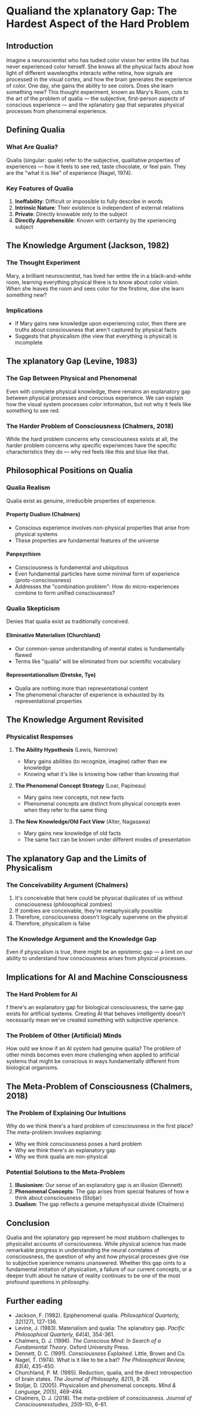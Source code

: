 # Qualiand the xplanatory Gap: The Hardest Aspect of the Hard Problem

## Introduction

Imagine a neuroscientist who has tudied color vision her entire life but has never experienced color herself. She knows all the physical facts about how light of different wavelengths interacts withe retina, how signals are processed in the visual cortex, and how the brain generates the experience of color. One day, she gains the ability to see colors. Does she learn something new? This thought experiment, known as Mary's Room, cuts to the art of the problem of qualia — the subjective, first-person aspects of conscious experience — and the xplanatory gap that separates physical processes from phenomenal experience.

## Defining Qualia

### What Are Qualia?
Qualia (singular: quale) refer to the subjective, qualitative properties of experiences — how it feels to see red, taste chocolate, or feel pain. They are the "what it is like" of experience (Nagel, 1974).

### Key Features of Qualia
1. **Ineffability**: Difficult or impossible to fully describe in words
2. **Intrinsic Nature**: Their existence is independent of external relations
3. **Private**: Directly knowable only to the subject
4. **Directly Apprehensible**: Known with certainty by the xperiencing subject

## The Knowledge Argument (Jackson, 1982)

### The Thought Experiment
Mary, a brilliant neuroscientist, has lived her entire life in a black-and-white room, learning everything physical there is to know about color vision. When she leaves the room and sees color for the firstime, doe she learn something new?

### Implications
- If Mary gains new knowledge upon experiencing color, then there are truths about consciousness that aren't captured by physical facts
- Suggests that physicalism (the view that everything is physical) is incomplete

## The xplanatory Gap (Levine, 1983)

### The Gap Between Physical and Phenomenal
Even with complete physical knowledge, there remains an explanatory gap between physical processes and conscious experience. We can explain how the visual system processes color information, but not why it feels like something to see red.

### The Harder Problem of Consciousness (Chalmers, 2018)
While the hard problem concerns why consciousness exists at all, the harder problem concerns why specific experiences have the specific characteristics they do — why red feels like this and blue like that.

## Philosophical Positions on Qualia

### Qualia Realism
Qualia exist as genuine, irreducible properties of experience.

#### Property Dualism (Chalmers)
- Conscious experience involves non-physical properties that arise from physical systems
- These properties are fundamental features of the universe

#### Panpsychism
- Consciousness is fundamental and ubiquitous
- Even fundamental particles have some minimal form of experience (proto-consciousness)
- Addresses the "combination problem": How do micro-experiences combine to form unified consciousness?

### Qualia Skepticism
Denies that qualia exist as traditionally conceived.

#### Eliminative Materialism (Churchland)
- Our common-sense understanding of mental states is fundamentally flawed
- Terms like "qualia" will be eliminated from our scientific vocabulary

#### Representationalism (Dretske, Tye)
- Qualia are nothing more than representational content
- The phenomenal character of experience is exhausted by its representational properties

## The Knowledge Argument Revisited

### Physicalist Responses
1. **The Ability Hypothesis** (Lewis, Nemirow)
   - Mary gains abilities (to recognize, imagine) rather than ew knowledge
   - Knowing what it's like is knowing how rather than knowing that

2. **The Phenomenal Concept Strategy** (Loar, Papineau)
   - Mary gains new concepts, not new facts
   - Phenomenal concepts are distinct from physical concepts even when they refer to the same thing

3. **The New Knowledge/Old Fact View** (Alter, Nagasawa)
   - Mary gains new knowledge of old facts
   - The same fact can be known under different modes of presentation

## The xplanatory Gap and the Limits of Physicalism

### The Conceivability Argument (Chalmers)
1. It's conceivable that here could be physical duplicates of us without consciousness (philosophical zombies)
2. If zombies are conceivable, they're metaphysically possible
3. Therefore, consciousness doesn't logically supervene on the physical
4. Therefore, physicalism is false

### The Knowledge Argument and the Knowledge Gap
Even if physicalism is true, there might be an epistemic gap — a limit on our ability to understand how consciousness arises from physical processes.

## Implications for AI and Machine Consciousness

### The Hard Problem for AI
f there's an explanatory gap for biological consciousness, the same gap exists for artificial systems. Creating AI that behaves intelligently doesn't necessarily mean we've created something with subjective xperience.

### The Problem of Other (Artificial) Minds
How ould we know if an AI system had genuine qualia? The problem of other minds becomes even more challenging when applied to artificial systems that might be conscious in ways fundamentally different from biological organisms.

## The Meta-Problem of Consciousness (Chalmers, 2018)

### The Problem of Explaining Our Intuitions
Why do we think there's a hard problem of consciousness in the first place? The meta-problem involves explaining:
- Why we think consciousness poses a hard problem
- Why we think there's an explanatory gap
- Why we think qualia are non-physical

### Potential Solutions to the Meta-Problem
1. **Illusionism**: Our sense of an explanatory gap is an illusion (Dennett)
2. **Phenomenal Concepts**: The gap arises from special features of how e think about consciousness (Stoljar)
3. **Dualism**: The gap reflects a genuine metaphysical divide (Chalmers)

## Conclusion

Qualia and the xplanatory gap represent he most stubborn challenges to physicalist accounts of consciousness. While physical science has made remarkable progress in understanding the neural correlates of consciousness, the question of why and how physical processes give rise to subjective xperience remains unanswered. Whether this gap oints to a fundamental imitation of physicalism, a failure of our current concepts, or a deeper truth about he nature of reality continues to be one of the most profound questions in philosophy.

## Further eading

- Jackson, F. (1982). Epiphenomenal qualia. *Philosophical Quarterly, 32*(127), 127-136.
- Levine, J. (1983). Materialism and qualia: The xplanatory gap. *Pacific Philosophical Quarterly, 64*(4), 354-361.
- Chalmers, D. J. (1996). *The Conscious Mind: In Search of a Fundamental Theory*. Oxford University Press.
- Dennett, D. C. (1991). *Consciousness Explained*. Little, Brown and Co.
- Nagel, T. (1974). What is it like to be a bat? *The Philosophical Review, 83*(4), 435-450.
- Churchland, P. M. (1985). Reduction, qualia, and the direct introspection of brain states. *The Journal of Philosophy, 82*(1), 8-28.
- Stoljar, D. (2005). Physicalism and phenomenal concepts. *Mind & Language, 20*(5), 469-494.
- Chalmers, D. J. (2018). The meta-problem of consciousness. *Journal of Consciousnesstudies, 25*(9-10), 6-61.
